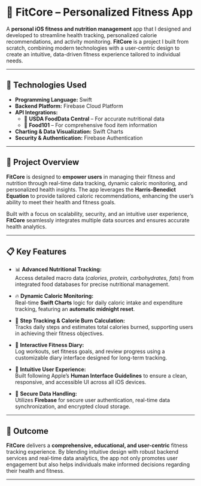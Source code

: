 # 💪 FitCore – Personalized Fitness App

A **personal iOS fitness and nutrition management** app that I designed and developed to streamline health tracking, personalized calorie recommendations, and activity monitoring. **FitCore** is a project I built from scratch, combining modern technologies with a user-centric design to create an intuitive, data-driven fitness experience tailored to individual needs.

---

## 🚀 Technologies Used

- **Programming Language:** Swift  
- **Backend Platform:** Firebase Cloud Platform  
- **API Integrations:**  
  - 🥗 **USDA FoodData Central** – For accurate nutritional data  
  - 🍲 **Food101** – For comprehensive food item information  
- **Charting & Data Visualization:** Swift Charts  
- **Security & Authentication:** Firebase Authentication

---

## 📖 Project Overview

**FitCore** is designed to **empower users** in managing their fitness and nutrition through real-time data tracking, dynamic caloric monitoring, and personalized health insights. The app leverages the **Harris-Benedict Equation** to provide tailored caloric recommendations, enhancing the user’s ability to meet their health and fitness goals.

Built with a focus on scalability, security, and an intuitive user experience, **FitCore** seamlessly integrates multiple data sources and ensures accurate health analytics.

---

## 📋 Key Features

- 📊 **Advanced Nutritional Tracking:**  
  Access detailed macro data (*calories, protein, carbohydrates, fats*) from integrated food databases for precise nutritional management.

- 🔥 **Dynamic Caloric Monitoring:**  
  Real-time **Swift Charts** logic for daily caloric intake and expenditure tracking, featuring an **automatic midnight reset**.

- 🚶 **Step Tracking & Calorie Burn Calculation:**  
  Tracks daily steps and estimates total calories burned, supporting users in achieving their fitness objectives.

- 📅 **Interactive Fitness Diary:**  
  Log workouts, set fitness goals, and review progress using a customizable diary interface designed for long-term tracking.

- 🎨 **Intuitive User Experience:**  
  Built following Apple’s **Human Interface Guidelines** to ensure a clean, responsive, and accessible UI across all iOS devices.

- 🔐 **Secure Data Handling:**  
  Utilizes **Firebase** for secure user authentication, real-time data synchronization, and encrypted cloud storage.

---

## 🎯 Outcome

**FitCore** delivers a **comprehensive, educational, and user-centric** fitness tracking experience. By blending intuitive design with robust backend services and real-time data analytics, the app not only promotes user engagement but also helps individuals make informed decisions regarding their health and fitness.

---




